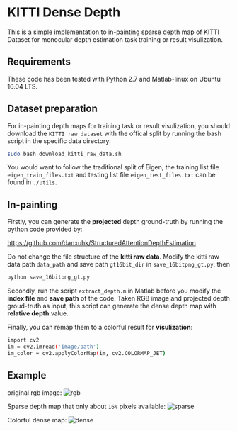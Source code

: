 # KITTI Dense Depth

This is a simple implementation to in-painting sparse depth map of KITTI Dataset for monocular depth estimation task training or result visulization.

## Requirements

These code has been tested with Python 2.7 and Matlab-linux on Ubuntu 16.04 LTS.

## Dataset preparation

For in-painting depth maps for training task or result visulization, you should download the ``KITTI raw dataset`` with the offical split by running the bash script in the specific data directory:

```bash
sudo bash download_kitti_raw_data.sh
```

You would want to follow the traditional split of Eigen, the training list file ``eigen_train_files.txt`` and testing list file ``eigen_test_files.txt`` can be found in ``./utils``.


## In-painting

Firstly, you can generate the **projected** depth ground-truth by running the python code provided by:

https://github.com/danxuhk/StructuredAttentionDepthEstimation

Do not change the file structure of the **kitti raw data**. Modify the kitti raw data path ``data_path`` and save path ``gt16bit_dir`` in ``save_16bitpng_gt.py``, then

```bash
python save_16bitpng_gt.py
```

Secondly, run the script ``extract_depth.m`` in Matlab before you modify the **index file** and **save path** of the code. Taken RGB image and projected depth groud-truth as input, this script can generate the dense depth map with **relative depth** value.

Finally, you can remap them to a colorful result for **visulization**:

```bash
import cv2
im = cv2.imread('image/path')
im_color = cv2.applyColorMap(im, cv2.COLORMAP_JET)
```

## Example

original rgb image:
![rgb](https://github.com/QianshengGu/KITTI_Dense_Depth/blob/master/misc/simple_rgb.png)

Sparse depth map that only about ``16%`` pixels available:
![sparse](https://github.com/QianshengGu/KITTI_Dense_Depth/blob/master/misc/simple_sparse_depth_jet.png)

Colorful dense map:
![dense](https://github.com/QianshengGu/KITTI_Dense_Depth/blob/master/misc/simple_depth_dense_jet.png)
